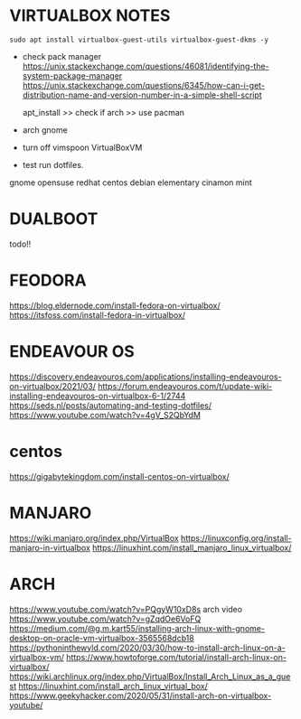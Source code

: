 # VIRTUALBOX NOTES

`sudo apt install virtualbox-guest-utils virtualbox-guest-dkms -y`


- check pack manager
    https://unix.stackexchange.com/questions/46081/identifying-the-system-package-manager
    https://unix.stackexchange.com/questions/6345/how-can-i-get-distribution-name-and-version-number-in-a-simple-shell-script

    apt_install >> check if arch >> use pacman

- arch gnome
- turn off vimspoon VirtualBoxVM
- test run dotfiles.

gnome
opensuse
redhat
centos
debian
elementary
cinamon
mint


# DUALBOOT

todo!!

# FEODORA
https://blog.eldernode.com/install-fedora-on-virtualbox/
https://itsfoss.com/install-fedora-in-virtualbox/

# ENDEAVOUR OS
https://discovery.endeavouros.com/applications/installing-endeavouros-on-virtualbox/2021/03/
https://forum.endeavouros.com/t/update-wiki-installing-endeavouros-on-virtualbox-6-1/2744
https://seds.nl/posts/automating-and-testing-dotfiles/
https://www.youtube.com/watch?v=4gV_S2QbYdM

# centos

https://gigabytekingdom.com/install-centos-on-virtualbox/

# MANJARO

https://wiki.manjaro.org/index.php/VirtualBox
https://linuxconfig.org/install-manjaro-in-virtualbox
https://linuxhint.com/install_manjaro_linux_virtualbox/

# ARCH
https://www.youtube.com/watch?v=PQgyW10xD8s
arch video https://www.youtube.com/watch?v=gZqdOe6VoFQ
https://medium.com/@g.m.kart55/installing-arch-linux-with-gnome-desktop-on-oracle-vm-virtualbox-3565568dcb18
https://pythoninthewyld.com/2020/03/30/how-to-install-arch-linux-on-a-virtualbox-vm/
https://www.howtoforge.com/tutorial/install-arch-linux-on-virtualbox/
https://wiki.archlinux.org/index.php/VirtualBox/Install_Arch_Linux_as_a_guest
https://linuxhint.com/install_arch_linux_virtual_box/
https://www.geekyhacker.com/2020/05/31/install-arch-on-virtualbox-youtube/
